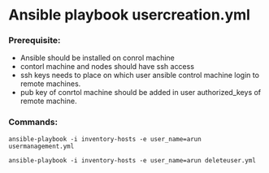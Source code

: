 # Ansible playbook usercreation.yml

### Prerequisite:
* Ansible should be installed on conrol machine
* contorl machine and nodes should have ssh access
* ssh keys needs to place on which user ansible control machine login to remote machines. 
* pub key of conrtol machine should be added in user authorized_keys of remote machine. 

### Commands:

`ansible-playbook -i inventory-hosts -e user_name=arun usermanagement.yml`

`ansible-playbook -i inventory-hosts -e user_name=arun deleteuser.yml`
